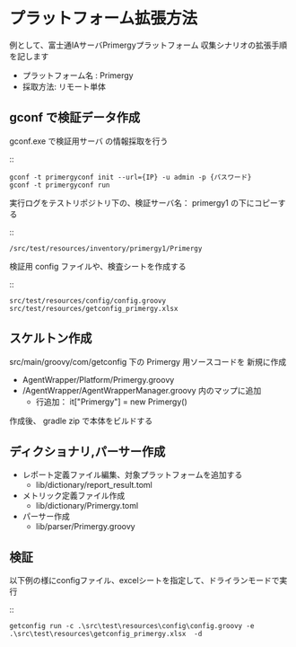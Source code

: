 プラットフォーム拡張方法
========================

例として、富士通IAサーバPrimergyプラットフォーム
収集シナリオの拡張手順を記します

* プラットフォーム名 : Primergy
* 採取方法: リモート単体

gconf で検証データ作成
-----------------------

gconf.exe で検証用サーバ の情報採取を行う

::

    gconf -t primergyconf init --url={IP} -u admin -p {パスワード} 
    gconf -t primergyconf run

実行ログをテストリポジトリ下の、検証サーバ名： primergy1
の下にコピーする

::

    /src/test/resources/inventory/primergy1/Primergy


検証用 config ファイルや、検査シートを作成する

::

    src/test/resources/config/config.groovy
    src/test/resources/getconfig_primergy.xlsx

スケルトン作成
---------------

src/main/groovy/com/getconfig 下の Primergy 用ソースコードを
新規に作成

* AgentWrapper/Platform/Primergy.groovy
* /AgentWrapper/AgentWrapperManager.groovy 内のマップに追加
    * 行追加： it["Primergy"] = new Primergy()

作成後、 gradle zip で本体をビルドする

ディクショナリ,パーサー作成
----------------------------

* レポート定義ファイル編集、対象プラットフォームを追加する
    * lib/dictionary/report_result.toml
* メトリック定義ファイル作成
    * lib/dictionary/Primergy.toml
* パーサー作成
    * lib/parser/Primergy.groovy

検証
----

以下例の様にconfigファイル、excelシートを指定して、ドライランモードで実行

::

    getconfig run -c .\src\test\resources\config\config.groovy -e .\src\test\resources\getconfig_primergy.xlsx  -d
